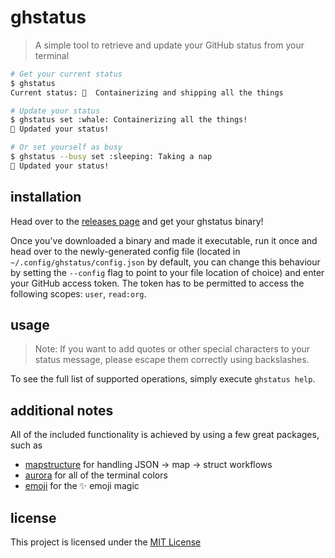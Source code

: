 # ghstatus

> A simple tool to retrieve and update your GitHub status from your terminal

```bash
# Get your current status
$ ghstatus
Current status: 🐋  Containerizing and shipping all the things
```

```bash
# Update your status
$ ghstatus set :whale: Containerizing all the things!
🎉 Updated your status!

# Or set yourself as busy
$ ghstatus --busy set :sleeping: Taking a nap
🎉 Updated your status!
```

## installation

Head over to the [releases page](https://github.com/BrunoScheufler/ghstatus/releases) and get your ghstatus binary!

Once you've downloaded a binary and made it executable, run it once and head over to the newly-generated config file (located in `~/.config/ghstatus/config.json` by default, you can change this behaviour by setting the `--config` flag to point to your file location of choice) and enter your GitHub access token. The token has to be permitted to access the following scopes: `user`, `read:org`.

## usage

> Note: If you want to add quotes or other special characters to your status message, please escape them correctly using backslashes.

To see the full list of supported operations, simply execute `ghstatus help`.

## additional notes

All of the included functionality is achieved by using a few great packages, such as

- [mapstructure](https://github.com/mitchellh/mapstructure) for handling JSON -> map -> struct workflows
- [aurora](https://github.com/logrusorgru/aurora) for all of the terminal colors
- [emoji](https://github.com/kyokomi/emoji) for the :sparkles: emoji magic


## license

This project is licensed under the [MIT License](LICENSE.md)
